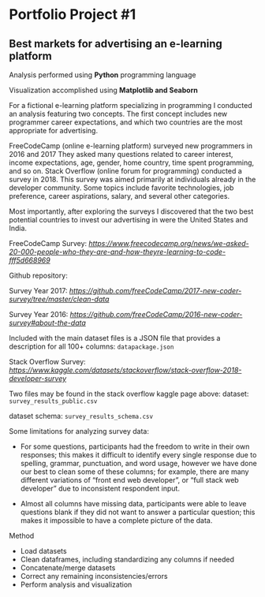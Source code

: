 # Portfolio Project #1
## Best markets for advertising an e-learning platform

Analysis performed using **Python** programming language

Visualization accomplished using **Matplotlib and Seaborn**

For a fictional e-learning platform specializing in programming I conducted an analysis featuring two concepts. The first concept includes new programmer career expectations, and which two countries are the most appropriate for advertising.

FreeCodeCamp (online e-learning platform) surveyed new programmers in 2016 and 2017 They asked many questions related to career interest, income expectations, age, gender, home country, time spent programming, and so on. Stack Overflow (online forum for programming) conducted a survey in 2018. This survey was aimed primarily at individuals already in the developer community. Some topics include favorite technologies, job preference, career aspirations, salary, and several other categories.

Most importantly, after exploring the surveys I discovered that the two best potential countries to invest our advertising in were the United States and India.

FreeCodeCamp Survey:
*https://www.freecodecamp.org/news/we-asked-20-000-people-who-they-are-and-how-theyre-learning-to-code-fff5d668969*

Github repository:

Survey Year 2017: *https://github.com/freeCodeCamp/2017-new-coder-survey/tree/master/clean-data* 

Survey Year 2016: *https://github.com/freeCodeCamp/2016-new-coder-survey#about-the-data* 

Included with the main dataset files is a JSON file that provides a description for all 100+ columns: `datapackage.json`

Stack Overflow Survey:
*https://www.kaggle.com/datasets/stackoverflow/stack-overflow-2018-developer-survey*

Two files may be found in the stack overflow kaggle page above:
dataset: `survey_results_public.csv`

dataset schema: `survey_results_schema.csv`


Some limitations for analyzing survey data:
- For some questions, participants had the freedom to write in their own responses; this makes it difficult to identify every single response due to spelling, grammar, punctuation, and word usage, however we have done our best to clean some of these columns; for example, there are many different variations of “front end web developer”, or “full stack web developer” due to inconsistent respondent input.

- Almost all columns have missing data, participants were able to leave questions blank if they did not want to answer a particular question; this makes it impossible to have a complete picture of the data.


Method
* Load datasets
* Clean dataframes, including standardizing any columns if needed
* Concatenate/merge datasets
* Correct any remaining inconsistencies/errors
* Perform analysis and visualization



